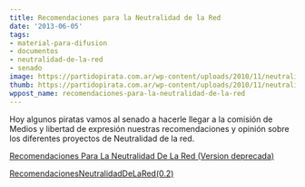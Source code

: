 ```yaml
---
title: Recomendaciones para la Neutralidad de la Red
date: '2013-06-05'
tags:
- material-para-difusion
- documentos
- neutralidad-de-la-red
- senado
image: https://partidopirata.com.ar/wp-content/uploads/2010/11/neutralidad-de-la-red.jpg
thumb: https://partidopirata.com.ar/wp-content/uploads/2010/11/neutralidad-de-la-red-150x150.jpg
wppost_name: recomendaciones-para-la-neutralidad-de-la-red
---
```


Hoy algunos piratas vamos al senado a hacerle llegar a la comisión de Medios y libertad de expresión nuestras recomendaciones y opinión sobre los diferentes proyectos de Neutralidad de la red.

<a href="https://partidopirata.com.ar/wp-content/uploads/2013/06/RecomendacionesParaLaNeutralidadDeLaRed.pdf">Recomendaciones Para La Neutralidad De La Red (Version deprecada)</a>

<a href="https://partidopirata.com.ar/wp-content/uploads/2013/06/RecomendacionesNeutralidadDeLaRed0.2.pdf">RecomendacionesNeutralidadDeLaRed(0.2)</a>
